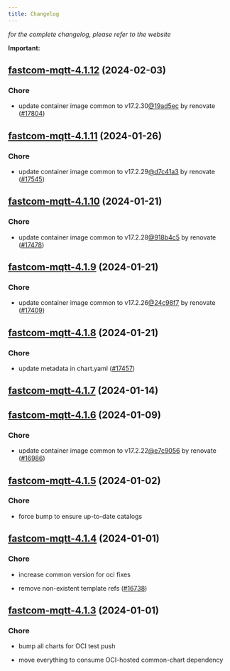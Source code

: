 ```yaml
---
title: Changelog
---
```



*for the complete changelog, please refer to the website*

**Important:**



## [fastcom-mqtt-4.1.12](https://github.com/truecharts/charts/compare/fastcom-mqtt-4.1.11...fastcom-mqtt-4.1.12) (2024-02-03)

### Chore



- update container image common to v17.2.30[@19ad5ec](https://github.com/19ad5ec) by renovate ([#17804](https://github.com/truecharts/charts/issues/17804))


## [fastcom-mqtt-4.1.11](https://github.com/truecharts/charts/compare/fastcom-mqtt-4.1.10...fastcom-mqtt-4.1.11) (2024-01-26)

### Chore



- update container image common to v17.2.29[@d7c41a3](https://github.com/d7c41a3) by renovate ([#17545](https://github.com/truecharts/charts/issues/17545))


## [fastcom-mqtt-4.1.10](https://github.com/truecharts/charts/compare/fastcom-mqtt-4.1.9...fastcom-mqtt-4.1.10) (2024-01-21)

### Chore



- update container image common to v17.2.28[@918b4c5](https://github.com/918b4c5) by renovate ([#17478](https://github.com/truecharts/charts/issues/17478))


## [fastcom-mqtt-4.1.9](https://github.com/truecharts/charts/compare/fastcom-mqtt-4.1.8...fastcom-mqtt-4.1.9) (2024-01-21)

### Chore



- update container image common to v17.2.26[@24c98f7](https://github.com/24c98f7) by renovate ([#17409](https://github.com/truecharts/charts/issues/17409))


## [fastcom-mqtt-4.1.8](https://github.com/truecharts/charts/compare/fastcom-mqtt-4.1.7...fastcom-mqtt-4.1.8) (2024-01-21)

### Chore



- update metadata in chart.yaml ([#17457](https://github.com/truecharts/charts/issues/17457))


## [fastcom-mqtt-4.1.7](https://github.com/truecharts/charts/compare/fastcom-mqtt-4.1.6...fastcom-mqtt-4.1.7) (2024-01-14)




## [fastcom-mqtt-4.1.6](https://github.com/truecharts/charts/compare/fastcom-mqtt-4.1.5...fastcom-mqtt-4.1.6) (2024-01-09)

### Chore



- update container image common to v17.2.22[@e7c9056](https://github.com/e7c9056) by renovate ([#16986](https://github.com/truecharts/charts/issues/16986))


## [fastcom-mqtt-4.1.5](https://github.com/truecharts/charts/compare/fastcom-mqtt-4.1.4...fastcom-mqtt-4.1.5) (2024-01-02)

### Chore



- force bump to ensure up-to-date catalogs


## [fastcom-mqtt-4.1.4](https://github.com/truecharts/charts/compare/fastcom-mqtt-4.1.3...fastcom-mqtt-4.1.4) (2024-01-01)

### Chore



- increase common version for oci fixes

- remove non-existent template refs ([#16738](https://github.com/truecharts/charts/issues/16738))


## [fastcom-mqtt-4.1.3](https://github.com/truecharts/charts/compare/fastcom-mqtt-4.1.0...fastcom-mqtt-4.1.3) (2024-01-01)

### Chore



- bump all charts for OCI test push

- move everything to consume OCI-hosted common-chart dependency
